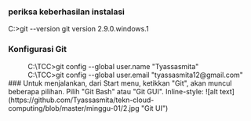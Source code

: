### periksa keberhasilan instalasi
  C:\>git --version 
  git version 2.9.0.windows.1
### Konfigurasi Git 
 <dd> C:\TCC>git config --global user.name "Tyassasmita" </dd>
 <dd> C:\TCC>git config --global user.email "tyassasmita12@gmail.com" </dd>
### Untuk menjalankan, dari Start menu, ketikkan "Git", akan muncul beberapa pilihan. Pilih "Git Bash" atau "Git GUI".
Inline-style:
![alt text](https://github.com/Tyassasmita/tekn-cloud-computing/blob/master/minggu-01/2.jpg "Git UI")
